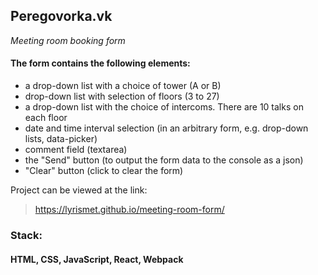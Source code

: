 ## Peregovorka.vk
_Meeting room booking form_
#### The form contains the following elements:
- a drop-down list with a choice of tower (A or B)
- drop-down list with selection of floors (3 to 27)
- a drop-down list with the choice of intercoms. There are 10 talks on each floor
- date and time interval selection (in an arbitrary form, e.g. drop-down lists, data-picker)
- comment field (textarea)
- the "Send" button (to output the form data to the console as a json)
- "Clear" button (click to clear the form)

Project can be viewed at the link:
> https://lyrismet.github.io/meeting-room-form/

### Stack: 
#### HTML, CSS, JavaScript, React, Webpack
